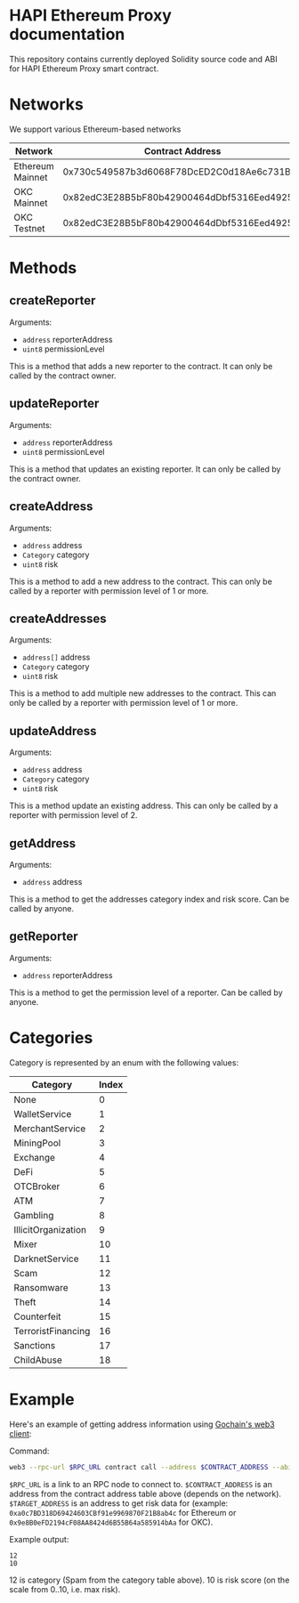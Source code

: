 # HAPI Ethereum Proxy documentation

This repository contains currently deployed Solidity source code and ABI for HAPI Ethereum Proxy smart contract.

# Networks

We support various Ethereum-based networks

| Network | Contract Address |
|---------|------------------|
| Ethereum Mainnet | 0x730c549587b3d6068F78DcED2C0d18Ae6c731B02 |
| OKC Mainnet | 0x82edC3E28B5bF80b42900464dDbf5316Eed49258 |
| OKC Testnet | 0x82edC3E28B5bF80b42900464dDbf5316Eed49258 |

# Methods

## createReporter

Arguments:
- `address` reporterAddress
- `uint8` permissionLevel

This is a method that adds a new reporter to the contract. It can only be called by the contract owner.

## updateReporter

Arguments:
- `address` reporterAddress
- `uint8` permissionLevel

This is a method that updates an existing reporter. It can only be called by the contract owner.

## createAddress

Arguments:
- `address` address
- `Category` category
- `uint8` risk

This is a method to add a new address to the contract. This can only be called by a reporter with permission level of 1 or more.

## createAddresses

Arguments:
- `address[]` address
- `Category` category
- `uint8` risk

This is a method to add multiple new addresses to the contract. This can only be called by a reporter with permission level of 1 or more.

## updateAddress

Arguments:
- `address` address
- `Category` category
- `uint8` risk

This is a method update an existing address. This can only be called by a reporter with permission level of 2.

## getAddress

Arguments:
- `address` address

This is a method to get the addresses category index and risk score. Can be called by anyone.

## getReporter

Arguments:
- `address` reporterAddress

This is a method to get the permission level of a reporter. Can be called by anyone.

# Categories

Category is represented by an enum with the following values:

| Category | Index |
|----------|-------|
| None | 0 |
| WalletService | 1 |
| MerchantService | 2 |
| MiningPool | 3 |
| Exchange | 4 |
| DeFi | 5 |
| OTCBroker | 6 |
| ATM | 7 |
| Gambling | 8 |
| IllicitOrganization | 9 |
| Mixer | 10 |
| DarknetService | 11 |
| Scam | 12 |
| Ransomware | 13 |
| Theft | 14 |
| Counterfeit | 15 |
| TerroristFinancing | 16 |
| Sanctions | 17 |
| ChildAbuse | 18 |

# Example

Here's an example of getting address information using [Gochain's web3 client](https://github.com/gochain/web3):

Command:
```sh
web3 --rpc-url $RPC_URL contract call --address $CONTRACT_ADDRESS --abi HapiProxy.abi --function getAddress $TARGET_ADDRESS
```

`$RPC_URL` is a link to an RPC node to connect to. `$CONTRACT_ADDRESS` is an address from the contract address table above (depends on the network). `$TARGET_ADDRESS` is an address to get risk data for (example: `0xa0c7BD318D69424603CBf91e9969870F21B8ab4c` for Ethereum or `0x9e8B0eFD2194cF08AA8424d6B55B64a585914bAa` for OKC).

Example output:
```
12
10
```

12 is category (Spam from the category table above). 10 is risk score (on the scale from 0..10, i.e. max risk).
